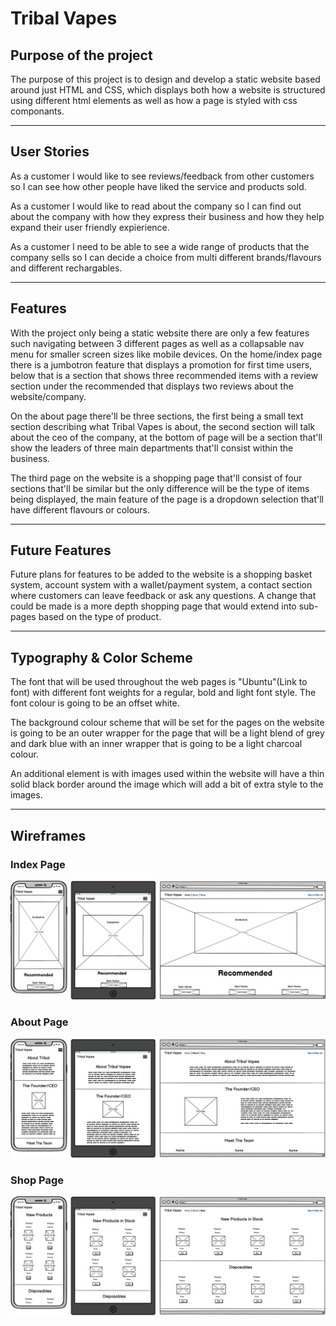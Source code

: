 # Tribal Vapes

## Purpose of the project
The purpose of this project is to design and develop a static website based around just HTML and CSS, which displays both how a website is structured using different html elements as well as how a page is styled with css componants.

----
## User Stories
As a customer I would like to see reviews/feedback from other customers so I can see how other people have liked the service and products sold.

As a customer I would like to read about the company so I can find out about the company with how they express their business and how they help expand their user friendly expierience.

As a customer I need to be able to see a wide range of products that the company sells so I can decide a choice from multi different brands/flavours and different rechargables.

----
## Features
With the project only being a static website there are only a few features such navigating between 3 different pages as well as a collapsable nav menu for smaller screen sizes like mobile devices. On the home/index page there is a jumbotron feature that displays a promotion for first time users, below that is a section that shows three recommended items with a review section under the recommended that displays two reviews about the website/company.

On the about page there'll be three sections, the first being a small text section describing what Tribal Vapes is about, the second section will talk about the ceo of the company, at the bottom of page will be a section that'll show the leaders of three main departments that'll consist within the business.

The third page on the website is a shopping page that'll consist of four sections that'll be similar but the only difference will be the type of items being displayed, the main feature of the page is a dropdown selection that'll have different flavours or colours.

----
## Future Features
Future plans for features to be added to the website is a shopping basket system, account system with a wallet/payment system, a contact section where customers can leave feedback or ask any questions. A change that could be made is a more depth shopping page that would extend into sub-pages based on the type of product.

----
## Typography & Color Scheme
The font that will be used throughout the web pages is "Ubuntu"(Link to font) with different font weights for a regular, bold and light font style. The font colour is going to be an offset white.

The background colour scheme that will be set for the pages on the website is going to be an outer wrapper for the page that will be a light blend of grey and dark blue with an inner wrapper that is going to be a light charcoal colour.

An additional element is with images used within the website will have a thin solid black border around the image which will add a bit of extra style to the images.

----
## Wireframes
### Index Page
![Index_page](assets/images/wireframes/Index%20Page.png)
### About Page
![About_page](assets/images/wireframes/About%20Page.png)
### Shop Page
![Shop_page](assets/images/wireframes/Shop%20Page.png)